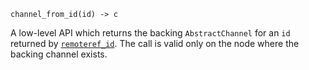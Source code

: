 ```
channel_from_id(id) -> c
```

A low-level API which returns the backing `AbstractChannel` for an `id` returned by [`remoteref_id`](@ref). The call is valid only on the node where the backing channel exists.
